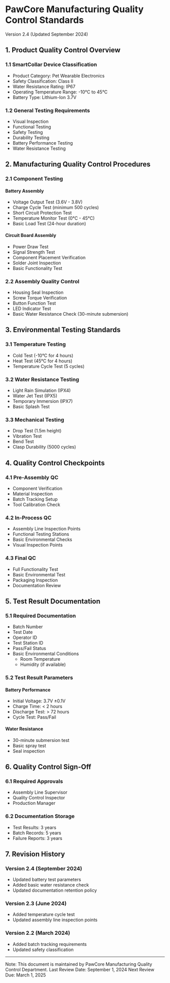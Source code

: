 # PawCore Manufacturing Quality Control Standards
Version 2.4 (Updated September 2024)

## 1. Product Quality Control Overview

### 1.1 SmartCollar Device Classification
- Product Category: Pet Wearable Electronics
- Safety Classification: Class II
- Water Resistance Rating: IP67
- Operating Temperature Range: -10°C to 45°C
- Battery Type: Lithium-Ion 3.7V

### 1.2 General Testing Requirements
- Visual Inspection
- Functional Testing
- Safety Testing
- Durability Testing
- Battery Performance Testing
- Water Resistance Testing

## 2. Manufacturing Quality Control Procedures

### 2.1 Component Testing
#### Battery Assembly
- Voltage Output Test (3.6V - 3.8V)
- Charge Cycle Test (minimum 500 cycles)
- Short Circuit Protection Test
- Temperature Monitor Test (0°C - 45°C)
- Basic Load Test (24-hour duration)

#### Circuit Board Assembly
- Power Draw Test
- Signal Strength Test
- Component Placement Verification
- Solder Joint Inspection
- Basic Functionality Test

### 2.2 Assembly Quality Control
- Housing Seal Inspection
- Screw Torque Verification
- Button Function Test
- LED Indicator Test
- Basic Water Resistance Check (30-minute submersion)

## 3. Environmental Testing Standards

### 3.1 Temperature Testing
- Cold Test (-10°C for 4 hours)
- Heat Test (45°C for 4 hours)
- Temperature Cycle Test (5 cycles)

### 3.2 Water Resistance Testing
- Light Rain Simulation (IPX4)
- Water Jet Test (IPX5)
- Temporary Immersion (IPX7)
- Basic Splash Test

### 3.3 Mechanical Testing
- Drop Test (1.5m height)
- Vibration Test
- Bend Test
- Clasp Durability (5000 cycles)

## 4. Quality Control Checkpoints

### 4.1 Pre-Assembly QC
- Component Verification
- Material Inspection
- Batch Tracking Setup
- Tool Calibration Check

### 4.2 In-Process QC
- Assembly Line Inspection Points
- Functional Testing Stations
- Basic Environmental Checks
- Visual Inspection Points

### 4.3 Final QC
- Full Functionality Test
- Basic Environmental Test
- Packaging Inspection
- Documentation Review

## 5. Test Result Documentation

### 5.1 Required Documentation
- Batch Number
- Test Date
- Operator ID
- Test Station ID
- Pass/Fail Status
- Basic Environmental Conditions
  - Room Temperature
  - Humidity (if available)

### 5.2 Test Result Parameters
#### Battery Performance
- Initial Voltage: 3.7V ±0.1V
- Charge Time: < 2 hours
- Discharge Test: > 72 hours
- Cycle Test: Pass/Fail

#### Water Resistance
- 30-minute submersion test
- Basic spray test
- Seal inspection

## 6. Quality Control Sign-Off

### 6.1 Required Approvals
- Assembly Line Supervisor
- Quality Control Inspector
- Production Manager

### 6.2 Documentation Storage
- Test Results: 3 years
- Batch Records: 5 years
- Failure Reports: 3 years

## 7. Revision History

### Version 2.4 (September 2024)
- Updated battery test parameters
- Added basic water resistance check
- Updated documentation retention policy

### Version 2.3 (June 2024)
- Added temperature cycle test
- Updated assembly line inspection points

### Version 2.2 (March 2024)
- Added batch tracking requirements
- Updated safety classification

---
Note: This document is maintained by PawCore Manufacturing Quality Control Department.
Last Review Date: September 1, 2024
Next Review Due: March 1, 2025
